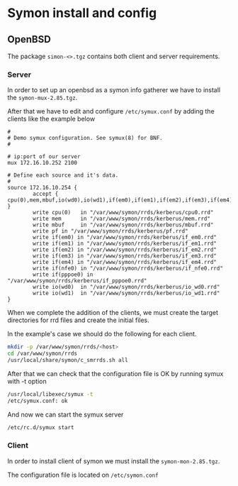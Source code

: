 # Symon install and config

## OpenBSD
The package `simon-<>.tgz` contains both client and server requirements.

### Server
In order to set up an openbsd as a symon info gatherer we have to install the
`symon-mux-2.85.tgz`.

After that we have to edit and configure `/etc/symux.conf` by adding the clients like the example below

```
#
# Demo symux configuration. See symux(8) for BNF.
#

# ip:port of our server
mux 172.16.10.252 2100

# Define each source and it's data.
#
source 172.16.10.254 {
        accept { cpu(0),mem,mbuf,io(wd0),io(wd1),if(em0),if(em1),if(em2),if(em3),if(em4),if(nfe0),if(pppoe0),pf }
        write cpu(0)   in "/var/www/symon/rrds/kerberus/cpu0.rrd"
        write mem      in "/var/www/symon/rrds/kerberus/mem.rrd"
        write mbuf     in "/var/www/symon/rrds/kerberus/mbuf.rrd"
        write pf in "/var/www/symon/rrds/kerberus/pf.rrd"
        write if(em0) in "/var/www/symon/rrds/kerberus/if_em0.rrd"
        write if(em1) in "/var/www/symon/rrds/kerberus/if_em1.rrd"
        write if(em2) in "/var/www/symon/rrds/kerberus/if_em2.rrd"
        write if(em3) in "/var/www/symon/rrds/kerberus/if_em3.rrd"
        write if(em4) in "/var/www/symon/rrds/kerberus/if_em4.rrd"
        write if(nfe0) in "/var/www/symon/rrds/kerberus/if_nfe0.rrd"
        write if(pppoe0) in "/var/www/symon/rrds/kerberus/if_pppoe0.rrd"
        write io(wd0)  in "/var/www/symon/rrds/kerberus/io_wd0.rrd"
        write io(wd1)  in "/var/www/symon/rrds/kerberus/io_wd1.rrd"
}
```

When we complete the addition of the clients, we must create the target
directories for rrd files and create the initial files.

In the example's case we should do the following for each client.
```sh
mkdir -p /var/www/symon/rrds/<host>
cd /var/www/symon/rrds
/usr/local/share/symon/c_smrrds.sh all
```

After that we can check that the configuration file is OK by running symux with -t option
```sh
/usr/local/libexec/symux -t
/etc/symux.conf: ok
```

And now we can start the symux server
```sh
/etc/rc.d/symux start
```

### Client
In order to install client of symon we must install the `symon-mon-2.85.tgz`.

The configuration file is located on `/etc/symon.conf`
